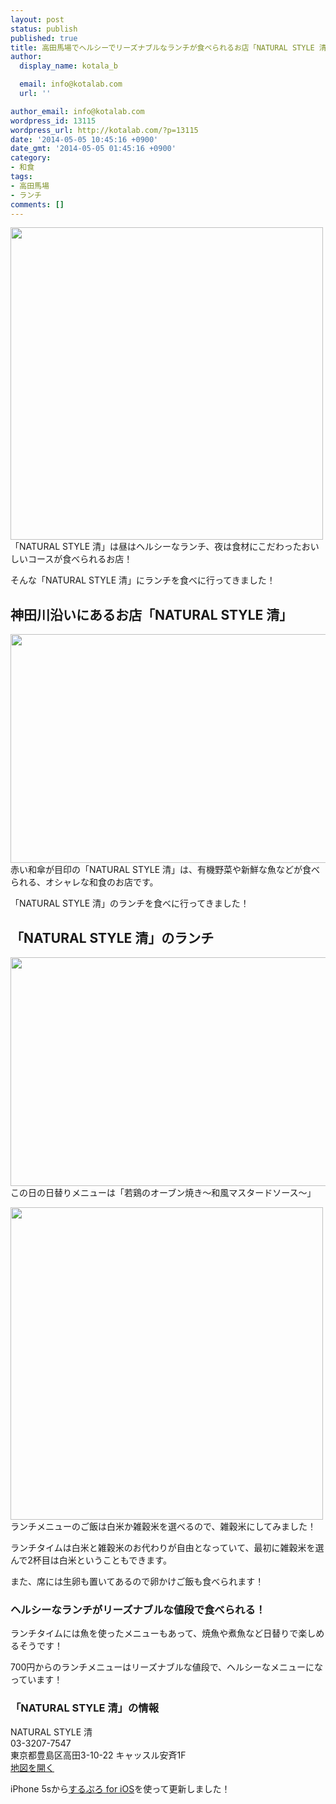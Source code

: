 ```yaml
---
layout: post
status: publish
published: true
title: 高田馬場でヘルシーでリーズナブルなランチが食べられるお店「NATURAL STYLE 清」
author:
  display_name: kotala_b

  email: info@kotalab.com
  url: ''

author_email: info@kotalab.com
wordpress_id: 13115
wordpress_url: http://kotalab.com/?p=13115
date: '2014-05-05 10:45:16 +0900'
date_gmt: '2014-05-05 01:45:16 +0900'
category:
- 和食
tags:
- 高田馬場
- ランチ
comments: []
---
```

<p><img alt="" src="http://kotalab.com/wp-content/uploads/slooProImg_20140505104507.jpg" width="500" height="500" class="slooProImg" /><br />
「NATURAL STYLE 清」は昼はヘルシーなランチ、夜は食材にこだわったおいしいコースが食べられるお店！</p>
<p>そんな「NATURAL STYLE 清」にランチを食べに行ってきました！<br />
<!--more--></p>
<h2>神田川沿いにあるお店「NATURAL STYLE 清」</h2>
<p><img alt="" src="http://kotalab.com/wp-content/uploads/slooProImg_20140505104513.jpg" width="548" height="366" class="slooProImg" /><br />
赤い和傘が目印の「NATURAL STYLE 清」は、有機野菜や新鮮な魚などが食べられる、オシャレな和食のお店です。</p>
<p>「NATURAL STYLE 清」のランチを食べに行ってきました！</p>
<h2>「NATURAL STYLE 清」のランチ</h2>
<p><img alt="" src="http://kotalab.com/wp-content/uploads/slooProImg_20140505104511.jpg" width="548" height="366" class="slooProImg" /><br />
この日の日替りメニューは「若鶏のオーブン焼き〜和風マスタードソース〜」</p>
<p><img alt="" src="http://kotalab.com/wp-content/uploads/slooProImg_20140505104510.jpg" width="500" height="500" class="slooProImg" /><br />
ランチメニューのご飯は白米か雑穀米を選べるので、雑穀米にしてみました！</p>
<p>ランチタイムは白米と雑穀米のお代わりが自由となっていて、最初に雑穀米を選んで2杯目は白米ということもできます。</p>
<p>また、席には生卵も置いてあるので卵かけご飯も食べられます！</p>
<h3>ヘルシーなランチがリーズナブルな値段で食べられる！</h3>
<p>ランチタイムには魚を使ったメニューもあって、焼魚や煮魚など日替りで楽しめるそうです！</p>
<p>700円からのランチメニューはリーズナブルな値段で、ヘルシーなメニューになっています！</p>
<h3>「NATURAL STYLE 清」の情報</h3>
<p>NATURAL STYLE 清<br />
03-3207-7547<br />
東京都豊島区高田3-10-22 キャッスル安斉1F<br />
<a href="http://goo.gl/maps/mFRCd" target="_blank">地図を開く</a></p>
<p>iPhone 5sから<a href="https://itunes.apple.com/jp/app/surupuro-for-ios-buroguedita/id436676299?mt=8&uo=4&at=10l4yU" rel="nofollow" target="_blank">するぷろ for iOS</a>を使って更新しました！</p>
